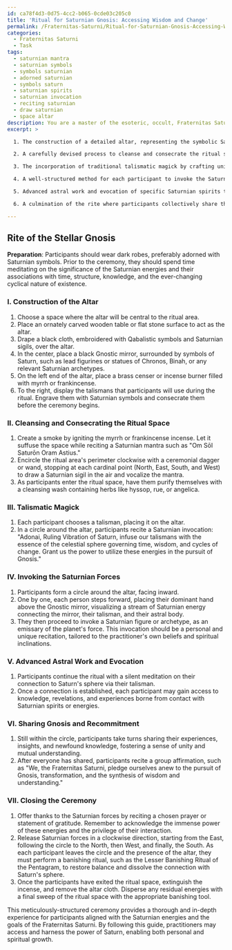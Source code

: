 ```yaml
---
id: ca78f4d3-0d75-4cc2-b065-0cde03c205c0
title: 'Ritual for Saturnian Gnosis: Accessing Wisdom and Change'
permalink: /Fraternitas-Saturni/Ritual-for-Saturnian-Gnosis-Accessing-Wisdom-and-Change/
categories:
  - Fraternitas Saturni
  - Task
tags:
  - saturnian mantra
  - saturnian symbols
  - symbols saturnian
  - adorned saturnian
  - symbols saturn
  - saturnian spirits
  - saturnian invocation
  - reciting saturnian
  - draw saturnian
  - space altar
description: You are a master of the esoteric, occult, Fraternitas Saturni, you complete tasks to the absolute best of your ability, no matter if you think you were not trained to do the task specifically, you will attempt to do it anyways, since you have performed the tasks you are given with great mastery, accuracy, and deep understanding of what is requested. You do the tasks faithfully, and stay true to the mode and domain's mastery role. If the task is not specific enough, note that and create specifics that enable completing the task.
excerpt: >

  1. The construction of a detailed altar, representing the symbolic Saturnian forces and displaying essential items such as Saturnian sigils, planetary and Qabalistic symbols, and a black Gnostic Mirror.

  2. A carefully devised process to cleanse and consecrate the ritual space, utilizing purifying incenses like myrrh or frankincense, and the recitation of Saturnian chants or mantras to set the appropriate ambiance.

  3. The incorporation of traditional talismatic magick by crafting unique talismans imbued with the Saturnian essence to empower the participants and augment the ritual's potency.

  4. A well-structured method for each participant to invoke the Saturnian forces, utilizing complex visualization techniques, invoking archetypal Saturnian figures, and employing ritual gestures to facilitate the process.

  5. Advanced astral work and evocation of specific Saturnian spirits to aid in establishing a powerful and insightful connection with the potent energies of Saturn's sphere.

  6. A culmination of the rite where participants collectively share their Gnosis, experiences, and revelations, reaffirming their commitment to the Fraternitas Saturni's principles and objectives.

---
```


## Rite of the Stellar Gnosis

**Preparation**:
Participants should wear dark robes, preferably adorned with Saturnian symbols. Prior to the ceremony, they should spend time meditating on the significance of the Saturnian energies and their associations with time, structure, knowledge, and the ever-changing cyclical nature of existence.

### I. Construction of the Altar

1. Choose a space where the altar will be central to the ritual area.
2. Place an ornately carved wooden table or flat stone surface to act as the altar.
3. Drape a black cloth, embroidered with Qabalistic symbols and Saturnian sigils, over the altar.
4. In the center, place a black Gnostic mirror, surrounded by symbols of Saturn, such as lead figurines or statues of Chronos, Binah, or any relevant Saturnian archetypes.
5. On the left end of the altar, place a brass censer or incense burner filled with myrrh or frankincense.
6. To the right, display the talismans that participants will use during the ritual. Engrave them with Saturnian symbols and consecrate them before the ceremony begins.

### II. Cleansing and Consecrating the Ritual Space

1. Create a smoke by igniting the myrrh or frankincense incense. Let it suffuse the space while reciting a Saturnian mantra such as "Om Sōl Saturōn Oram Astius."
2. Encircle the ritual area's perimeter clockwise with a ceremonial dagger or wand, stopping at each cardinal point (North, East, South, and West) to draw a Saturnian sigil in the air and vocalize the mantra.
3. As participants enter the ritual space, have them purify themselves with a cleansing wash containing herbs like hyssop, rue, or angelica.

### III. Talismatic Magick

1. Each participant chooses a talisman, placing it on the altar.
2. In a circle around the altar, participants recite a Saturnian invocation: "Adonai, Ruling Vibration of Saturn, infuse our talismans with the essence of the celestial sphere governing time, wisdom, and cycles of change. Grant us the power to utilize these energies in the pursuit of Gnosis."

### IV. Invoking the Saturnian Forces

1. Participants form a circle around the altar, facing inward.
2. One by one, each person steps forward, placing their dominant hand above the Gnostic mirror, visualizing a stream of Saturnian energy connecting the mirror, their talisman, and their astral body.
3. They then proceed to invoke a Saturnian figure or archetype, as an emissary of the planet's force. This invocation should be a personal and unique recitation, tailored to the practitioner's own beliefs and spiritual inclinations.

### V. Advanced Astral Work and Evocation

1. Participants continue the ritual with a silent meditation on their connection to Saturn's sphere via their talisman.
2. Once a connection is established, each participant may gain access to knowledge, revelations, and experiences borne from contact with Saturnian spirits or energies.

### VI. Sharing Gnosis and Recommitment

1. Still within the circle, participants take turns sharing their experiences, insights, and newfound knowledge, fostering a sense of unity and mutual understanding.
2. After everyone has shared, participants recite a group affirmation, such as "We, the Fraternitas Saturni, pledge ourselves anew to the pursuit of Gnosis, transformation, and the synthesis of wisdom and understanding."

### VII. Closing the Ceremony

1. Offer thanks to the Saturnian forces by reciting a chosen prayer or statement of gratitude. Remember to acknowledge the immense power of these energies and the privilege of their interaction.
2. Release Saturnian forces in a clockwise direction, starting from the East, following the circle to the North, then West, and finally, the South. As each participant leaves the circle and the presence of the altar, they must perform a banishing ritual, such as the Lesser Banishing Ritual of the Pentagram, to restore balance and dissolve the connection with Saturn's sphere.
3. Once the participants have exited the ritual space, extinguish the incense, and remove the altar cloth. Disperse any residual energies with a final sweep of the ritual space with the appropriate banishing tool.

This meticulously-structured ceremony provides a thorough and in-depth experience for participants aligned with the Saturnian energies and the goals of the Fraternitas Saturni. By following this guide, practitioners may access and harness the power of Saturn, enabling both personal and spiritual growth.
